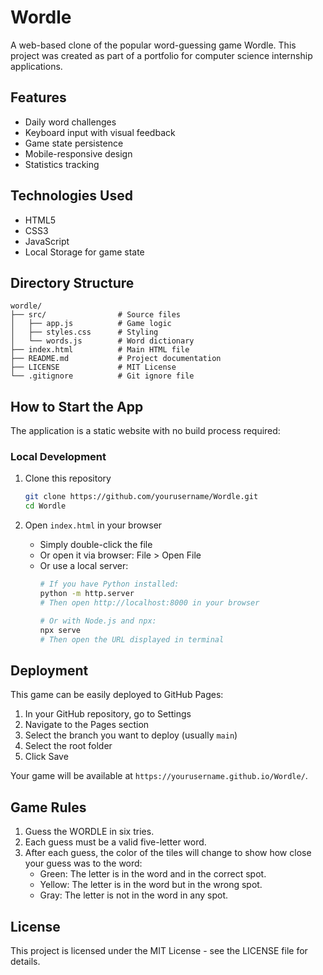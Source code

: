 # Wordle

A web-based clone of the popular word-guessing game Wordle. This project was created as part of a portfolio for computer science internship applications.

## Features

- Daily word challenges
- Keyboard input with visual feedback
- Game state persistence
- Mobile-responsive design
- Statistics tracking

## Technologies Used

- HTML5
- CSS3
- JavaScript
- Local Storage for game state

## Directory Structure

```
wordle/
├── src/                # Source files
│   ├── app.js          # Game logic
│   ├── styles.css      # Styling
│   └── words.js        # Word dictionary
├── index.html          # Main HTML file
├── README.md           # Project documentation
├── LICENSE             # MIT License
└── .gitignore          # Git ignore file
```

## How to Start the App

The application is a static website with no build process required:

### Local Development

1. Clone this repository
   ```bash
   git clone https://github.com/yourusername/Wordle.git
   cd Wordle
   ```

2. Open `index.html` in your browser
   - Simply double-click the file
   - Or open it via browser: File > Open File
   - Or use a local server:
     ```bash
     # If you have Python installed:
     python -m http.server
     # Then open http://localhost:8000 in your browser
     
     # Or with Node.js and npx:
     npx serve
     # Then open the URL displayed in terminal
     ```

## Deployment

This game can be easily deployed to GitHub Pages:

1. In your GitHub repository, go to Settings
2. Navigate to the Pages section
3. Select the branch you want to deploy (usually `main`)
4. Select the root folder
5. Click Save

Your game will be available at `https://yourusername.github.io/Wordle/`.

## Game Rules

1. Guess the WORDLE in six tries.
2. Each guess must be a valid five-letter word.
3. After each guess, the color of the tiles will change to show how close your guess was to the word:
   - Green: The letter is in the word and in the correct spot.
   - Yellow: The letter is in the word but in the wrong spot.
   - Gray: The letter is not in the word in any spot.

## License

This project is licensed under the MIT License - see the LICENSE file for details.